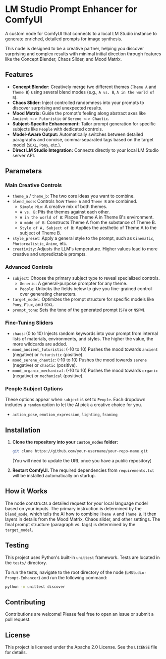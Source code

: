 # LM Studio Prompt Enhancer for ComfyUI

A custom node for ComfyUI that connects to a local LM Studio instance to generate enriched, detailed prompts for image synthesis.

This node is designed to be a creative partner, helping you discover surprising and complex results with minimal initial direction through features like the Concept Blender, Chaos Slider, and Mood Matrix.

## Features

-   **Concept Blender:** Creatively merge two different themes (`Theme A` and `Theme B`) using several blend modes (e.g., `A vs. B`, `A in the world of B`).
-   **Chaos Slider:** Inject controlled randomness into your prompts to discover surprising and unexpected results.
-   **Mood Matrix:** Guide the prompt's feeling along abstract axes like `Ancient <-> Futuristic` or `Serene <-> Chaotic`.
-   **Subject-Specific Enhancement:** Tailor prompt generation for specific subjects like `People` with dedicated controls.
-   **Model-Aware Output:** Automatically switches between detailed paragraphs and concise, comma-separated tags based on the target model (`SDXL`, `Pony`, etc.).
-   **Direct LM Studio Integration:** Connects directly to your local LM Studio server API.

## Parameters

### Main Creative Controls

-   `theme_a` / `theme_b`: The two core ideas you want to combine.
-   `blend_mode`: Controls how `Theme A` and `Theme B` are combined.
    -   `Simple Mix`: A creative mix of both themes.
    -   `A vs. B`: Pits the themes against each other.
    -   `A in the world of B`: Places Theme A in Theme B's environment.
    -   `A made of B`: Constructs Theme A from the substance of Theme B.
    -   `Style of A, Subject of B`: Applies the aesthetic of Theme A to the subject of Theme B.
-   `style_preset`: Apply a general style to the prompt, such as `Cinematic`, `Photorealistic`, `Anime`, etc.
-   `creativity`: Adjusts the LLM's temperature. Higher values lead to more creative and unpredictable prompts.

### Advanced Controls

-   `subject`: Choose the primary subject type to reveal specialized controls.
    -   `Generic`: A general-purpose prompter for any theme.
    -   `People`: Unlocks the fields below to give you fine-grained control over generating characters.
-   `target_model`: Optimizes the prompt structure for specific models like `Pony`, `Flux`, and `SDXL`.
-   `prompt_tone`: Sets the tone of the generated prompt (`SFW` or `NSFW`).

### Fine-Tuning Sliders

-   `chaos`: (0 to 10) Injects random keywords into your prompt from internal lists of materials, environments, and styles. The higher the value, the more wildcards are added.
-   `mood_ancient_futuristic`: (-10 to 10) Pushes the mood towards `ancient` (negative) or `futuristic` (positive).
-   `mood_serene_chaotic`: (-10 to 10) Pushes the mood towards `serene` (negative) or `chaotic` (positive).
-   `mood_organic_mechanical`: (-10 to 10) Pushes the mood towards `organic` (negative) or `mechanical` (positive).

### People Subject Options

These options appear when `subject` is set to `People`. Each dropdown includes a `random` option to let the AI pick a creative choice for you.

-   `action_pose`, `emotion_expression`, `lighting`, `framing`

## Installation

1.  **Clone the repository into your `custom_nodes` folder:**
    ```bash
    git clone https://github.com/your-username/your-repo-name.git
    ```
    (You will need to update the URL once you have a public repository)

2.  **Restart ComfyUI.**
    The required dependencies from `requirements.txt` will be installed automatically on startup.

## How it Works

The node constructs a detailed request for your local language model based on your inputs. The primary instruction is determined by the `blend_mode`, which tells the AI how to combine `Theme A` and `Theme B`. It then layers in details from the Mood Matrix, Chaos slider, and other settings. The final prompt structure (paragraph vs. tags) is determined by the `target_model`.

## Testing

This project uses Python's built-in `unittest` framework. Tests are located in the `tests/` directory.

To run the tests, navigate to the root directory of the node (`LMStudio-Prompt-Enhancer`) and run the following command:

```bash
python -m unittest discover
```

## Contributing

Contributions are welcome! Please feel free to open an issue or submit a pull request.

## License

This project is licensed under the Apache 2.0 License. See the `LICENSE` file for details.